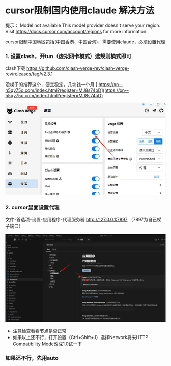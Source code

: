 # cursor限制国内使用claude 解决方法

提示：
Model not available
This model provider doesn't serve your region. Visit https://docs.cursor.com/account/regions for more information.

cursor限制中国地区包括(中国香港、中国台湾)，需要使用claude，必须设置代理


### 1. 设置clash，开tun（虚拟网卡模式）选规则模式即可

clash下载
https://github.com/clash-verge-rev/clash-verge-rev/releases/tag/v2.3.1

没梯子的推荐这个，便宜稳定，几块钱一个月
[ https://xn--h5qy75o.com/index.html?register=MJ8s74oD](https://xn--h5qy75o.com/index.html?register=MJ8s74oD) 

![202507161426877.png](<202507161426877.png>)

### 2. cursor里面设置代理
文件-首选项-设置-应用程序-代理服务器 http://127.0.0.1:7897 （7897为自己梯子端口）

![20250716142555.png](<20250716142555.png>)


- 注意检查看看节点是否正常
- 如果以上还不行，打开设置（Ctrl+Shift+J）选择Network将来HTTP Compatibility Mode改成1.0试一下
  
### 如果还不行，先用auto

